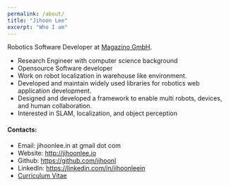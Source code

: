 ```yaml
---
permalink: /about/
title: "Jihoon Lee"
excerpt: "Who I am"
---
```


Robotics Software Developer at [Magazino GmbH](https://www.magazino.eu/).

* Research Engineer with computer science background
* Opensource Software developer
* Work on robot localization in warehouse like environment.
* Developed and maintain widely used libraries for robotics web application development.
* Designed and developed a framework to enable multi robots, devices, and human collaboration.
* Interested in SLAM, localization, and object perception

#### Contacts:

* Email: jihoonlee.in at gmail dot com
* Website: http://jihoonlee.io
* Github: https://github.com/jihoonl
* LinkedIn: https://linkedin.com/in/jihoonleein
* [Curriculum Vitae](/assets/files/cv_latest.pdf)
